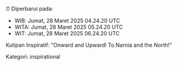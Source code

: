 ⏰ Diperbarui pada:
- WIB: Jumat, 28 Maret 2025 04.24.20 UTC
- WITA: Jumat, 28 Maret 2025 05.24.20 UTC
- WIT: Jumat, 28 Maret 2025 06.24.20 UTC

Kutipan Inspiratif:
"Onward and Upward!  To Narnia and the North!"


Kategori: inspirational

